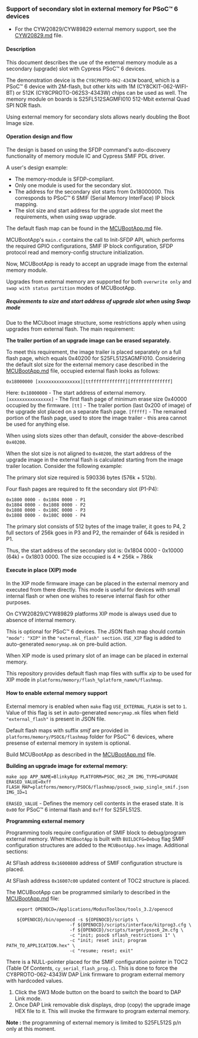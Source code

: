 ### Support of secondary slot in external memory for PSoC™ 6 devices

* For the CYW20829/CYW89829 external memory support, see the [CYW20829.md](../platforms/CYW20829.md) file.

#### Description

This document describes the use of the external memory module as a secondary (upgrade) slot with Cypress PSoC™ 6 devices.

The demonstration device is the `CY8CPROTO-062-4343W` board, which is a PSoC™ 6 device with 2M-flash, but other kits with 1M (CY8CKIT-062-WIFI-BT) or 512K (CY8CPROTO-062S3-4343W) chips can be used as well.
The memory module on boards is S25FL512SAGMFI010 512-Mbit external Quad SPI NOR flash.

Using external memory for secondary slots allows nearly doubling the Boot Image size.

#### Operation design and flow

The design is based on using the SFDP command's auto-discovery functionality of memory module IC and Cypress SMIF PDL driver.

A user's design example:
* The memory-module is SFDP-compliant.
* Only one module is used for the secondary slot.
* The address for the secondary slot starts from 0x18000000.
This corresponds to PSoC™ 6 SMIF (Serial Memory InterFace) IP block mapping.
* The slot size and start address for the upgrade slot meet the requirements, when using swap upgrade.

The default flash map can be found in the [MCUBootApp.md](MCUBootApp.md) file.

MCUBootApp's `main.c` contains the call to Init-SFDP API, which performs the required GPIO configurations, SMIF IP block configuration, SFDP protocol read and memory-config structure initialization.

Now, MCUBootApp is ready to accept an upgrade image from the external memory module.

Upgrades from external memory are supported for both `overwrite only` and `swap with status partition` modes of MCUBootApp. 

##### Requirements to size and start address of upgrade slot when using Swap mode

Due to the MCUboot image structure, some restrictions apply when using upgrades from external flash. The main requirement:

**The trailer portion of an upgrade image can be erased separately.**

To meet this requirement, the image trailer is placed separately on a full flash page, which equals 0x40200 for S25FL512SAGMFI010. 
Considering the default slot size for the external memory case described in the [MCUBootApp.md](MCUBootApp.md) file, occupied external flash looks as follows:

    0x18000000 [xxxxxxxxxxxxxxxx][ttfffffffffffff][fffffffffffffff]

Here:
`0x18000000` - The start address of external memory.
`[xxxxxxxxxxxxxxxx]` - The first flash page of minimum erase size 0x40000 occupied by the firmware.
`[tt]` - The trailer portion (last 0x200 of image) of the upgrade slot placed on a separate flash page.
`[fffff]` - The remained portion of the flash page, used to store the image trailer - this area cannot be used for anything else.

When using slots sizes other than default, consider the above-described `0x40200`.

When the slot size is not aligned to `0x40200`, the start address of the upgrade image in the external flash is calculated starting from the image trailer location. Consider the following example:

The primary slot size required is 590336 bytes (576k + 512b).

Four flash pages are required to fit the secondary slot (P1-P4):

    0x1800 0000 - 0x1804 0000 - P1
    0x1804 0000 - 0x1808 0000 - P2
    0x1808 0000 - 0x180C 0000 - P3
    0x1808 0000 - 0x180C 0000 - P4

The primary slot consists of 512 bytes of the image trailer, it goes to P4, 2 full sectors of 256k goes in P3 and P2, the remainder of 64k is resided in P1.

Thus, the start address of the secondary slot is: 0x1804 0000 - 0x10000 (64k) = 0x1803 0000. The size occupied is 4 * 256k = 786k

#### Execute in place (XIP) mode

In the XIP mode firmware image can be placed in the external memory and executed from there directly. This mode is useful for devices with small internal flash or when one wishes to reserve internal flash for other purposes.

On CYW20829/CYW89829 platforms XIP mode is always used due to absence of internal memory.

This is optional for PSoC™ 6 devices. The JSON flash map should contain `"mode": "XIP"` in the `"external_flash" section`. `USE_XIP` flag is added to auto-generated `memorymap.mk` on pre-build action.

When XIP mode is used primary slot of an image can be placed in external memory.

This repository provides default flash map files with suffix _xip_ to be used for XIP mode in `platforms/memory/flash_%platform_name%/flashmap`.

#### How to enable external memory support

External memory is enabled when `make` flag `USE_EXTERNAL_FLASH` is set to `1`. Value of this flag is set in auto-generated `memorymap.mk` files when field `"external_flash"` is present in JSON file. 

Default flash maps with suffix _smif_ are provided in `platforms/memory/PSOC6/flashmap` folder for PSoC™ 6 devices, where presense of external memory in system is optional.

Build MCUBootApp as described in the [MCUBootApp.md](MCUBootApp.md) file.

**Building an upgrade image for external memory:**

    make app APP_NAME=BlinkyApp PLATFORM=PSOC_062_2M IMG_TYPE=UPGRADE ERASED_VALUE=0xff FLASH_MAP=platforms/memory/PSOC6/flashmap/psoc6_swap_single_smif.json IMG_ID=1

`ERASED_VALUE` - Defines the memory cell contents in the erased state. It is `0x00` for PSoC™ 6 internal flash and `0xff` for S25FL512S.

**Programming external memory**

Programming tools require configuration of SMIF block to debug/program external memory. When `MCUBootApp` is built with `BUILDCFG=Debug` flag SMIF configuration structures are added to the `MCUBootApp.hex` image. Additional sections:

At SFlash address `0x16000800` address of SMIF configuration structure is placed.

At SFlash address `0x16007c00` updated content of TOC2 structure is placed.

The MCUBootApp can be programmed similarly to described in the [MCUBootApp.md](MCUBootApp.md) file:

        export OPENOCD=/Applications/ModusToolbox/tools_3.2/openocd

        ${OPENOCD}/bin/openocd -s ${OPENOCD}/scripts \
                            -f ${OPENOCD}/scripts/interface/kitprog3.cfg \
                            -f ${OPENOCD}/scripts/target/psoc6_2m.cfg \
                            -c "init; psoc6 sflash_restrictions 1" \
                            -c "init; reset init; program PATH_TO_APPLICATION.hex" \
                            -c "resume; reset; exit" 

There is a NULL-pointer placed for the SMIF configuration pointer in TOC2 (Table Of Contents, `cy_serial_flash_prog.c`).
This is done to force the CY8PROTO-062-4343W DAP Link firmware to program external memory with hardcoded values.

1. Click the SW3 Mode button on the board to switch the board to DAP Link mode.
2. Once DAP Link removable disk displays, drop (copy) the upgrade image HEX file to it.
This will invoke the firmware to program external memory.

**Note :** the programming of external memory is limited to S25FL512S p/n only at this moment.
